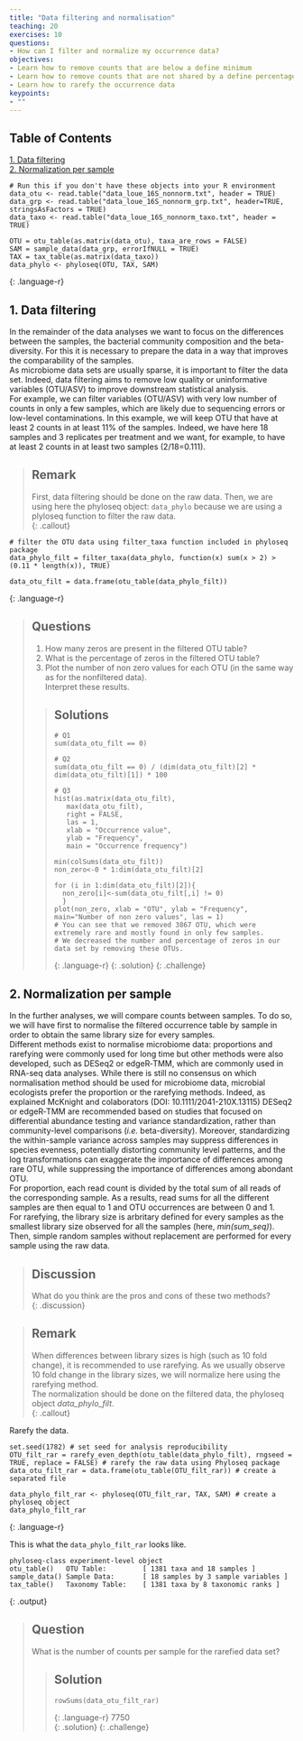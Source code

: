 ```yaml
---
title: "Data filtering and normalisation"
teaching: 20
exercises: 10
questions:
- How can I filter and normalize my occurrence data?  
objectives:
- Learn how to remove counts that are below a define minimum  
- Learn how to remove counts that are not shared by a define percentage of the samples  
- Learn how to rarefy the occurrence data  
keypoints:
- ""
---
```

  
## Table of Contents  
[1. Data filtering](#1-data-filtering)  
[2. Normalization per sample](#2-normalization-per-sample)
  
~~~
# Run this if you don't have these objects into your R environment
data_otu <- read.table("data_loue_16S_nonnorm.txt", header = TRUE)
data_grp <- read.table("data_loue_16S_nonnorm_grp.txt", header=TRUE, stringsAsFactors = TRUE)
data_taxo <- read.table("data_loue_16S_nonnorm_taxo.txt", header = TRUE)

OTU = otu_table(as.matrix(data_otu), taxa_are_rows = FALSE)              
SAM = sample_data(data_grp, errorIfNULL = TRUE)                
TAX = tax_table(as.matrix(data_taxo)) 
data_phylo <- phyloseq(OTU, TAX, SAM) 
~~~
{: .language-r}


  
## 1. Data filtering  
  
In the remainder of the data analyses we want to focus on the differences between the samples, the bacterial community composition and the beta-diversity. For this it is necessary to prepare the data in a way that improves the comparability of the samples.  
As microbiome data sets are usually sparse, it is important to filter the data set. Indeed, data filtering aims to remove low quality or uninformative variables (OTU/ASV) to improve downstream statistical analysis.  
For example, we can filter variables (OTU/ASV) with very low number of counts in only a few samples, which are likely due to sequencing errors or low-level contaminations. In this example, we will keep OTU that have at least 2 counts in at least 11% of the samples. Indeed, we have here 18 samples and 3 replicates per treatment and we want, for example, to have at least 2 counts in at least two samples (2/18=0.111).  
  
> ## Remark
>  First, data filtering should be done on the raw data. Then, we are using here the phyloseq object: `data_phylo` because we are using a plyloseq function to filter 
the raw data.  
{: .callout}
  
~~~
# filter the OTU data using filter_taxa function included in phyloseq package
data_phylo_filt = filter_taxa(data_phylo, function(x) sum(x > 2) > (0.11 * length(x)), TRUE) 

data_otu_filt = data.frame(otu_table(data_phylo_filt)) 
~~~
{: .language-r}   
  
> ## Questions
> 1. How many zeros are present in the filtered OTU table?  
> 2. What is the percentage of zeros in the filtered OTU table?  
> 3. Plot the number of non zero values for each OTU (in the same way as for the nonfiltered data).  
> Interpret these results.  
>
> > ## Solutions
> > ~~~
> > # Q1
> > sum(data_otu_filt == 0)
> > 
> > # Q2
> > sum(data_otu_filt == 0) / (dim(data_otu_filt)[2] * dim(data_otu_filt)[1]) * 100 
> > 
> > # Q3
> > hist(as.matrix(data_otu_filt),   
> >    max(data_otu_filt),   
> >    right = FALSE,   
> >    las = 1,   
> >    xlab = "Occurrence value",   
> >    ylab = "Frequency",   
> >    main = "Occurrence frequency")  
> > 
> > min(colSums(data_otu_filt))
> > non_zero<-0 * 1:dim(data_otu_filt)[2]
> > 
> > for (i in 1:dim(data_otu_filt)[2]){
> >   non_zero[i]<-sum(data_otu_filt[,i] != 0)
> >   }
> > plot(non_zero, xlab = "OTU", ylab = "Frequency", main="Number of non zero values", las = 1)
> > # You can see that we removed 3867 OTU, which were extremely rare and mostly found in only few samples.  
> > # We decreased the number and percentage of zeros in our data set by removing these OTUs.  
> > ~~~
> >{: .language-r}
> {: .solution}
{: .challenge}  


## 2. Normalization per sample  
  
In the further analyses, we will compare counts between samples. To do so, we will have first to normalise the filtered occurrence table by sample in order to obtain the same library size for every samples.  
Different methods exist to normalise microbiome data: proportions and rarefying were commonly used for long time but other methods were also developed, such as DESeq2 or edgeR‐TMM, which are commonly used in RNA-seq data analyses. While there is still no consensus on which normalisation method should be used for microbiome data, microbial ecologists prefer the proportion or the rarefying methods. Indeed, as explained McKnight and colaborators (DOI: 10.1111/2041-210X.13115) DESeq2 or edgeR‐TMM are recommended based on studies that focused on differential abundance testing and variance standardization, rather than community-level comparisons (*i.e.* beta-diversity). Moreover, standardizing the within-sample variance across samples may suppress differences in species evenness, potentially distorting community level patterns, and the log transformations can exaggerate the importance of differences among rare OTU, while suppressing the importance of differences among abondant OTU.  
For proportion, each read count is divided by the total sum of all reads of the corresponding sample. As a results, read sums for all the different samples are then equal to 1 and OTU occurrences are between 0 and 1.  
For rarefying, the library size is arbritary defined for every samples as the smallest library size observed for all the samples (here, *min(sum_seq)*). Then, simple random samples without replacement are performed for every sample using the raw data.  
  
> ## Discussion
> What do you think are the pros and cons of these two methods?  
{: .discussion} 
  
> ## Remark 
> When differences between library sizes is high (such as 10 fold change), it is recommended to use rarefying. As we usually observe 10 fold change in the library sizes, we will normalize here using the rarefying method.    
> The normalization should be done on the filtered data, the phyloseq object *data_phylo_filt*.  
 {: .callout}
  
Rarefy the data. 
~~~
set.seed(1782) # set seed for analysis reproducibility
OTU_filt_rar = rarefy_even_depth(otu_table(data_phylo_filt), rngseed = TRUE, replace = FALSE) # rarefy the raw data using Phyloseq package
data_otu_filt_rar = data.frame(otu_table(OTU_filt_rar)) # create a separated file

data_phylo_filt_rar <- phyloseq(OTU_filt_rar, TAX, SAM) # create a phyloseq object
data_phylo_filt_rar
~~~
{: .language-r}

This is what the `data_phylo_filt_rar` looks like.
~~~
phyloseq-class experiment-level object
otu_table()   OTU Table:         [ 1381 taxa and 18 samples ]
sample_data() Sample Data:       [ 18 samples by 3 sample variables ]
tax_table()   Taxonomy Table:    [ 1381 taxa by 8 taxonomic ranks ]
~~~
{: .output}


> ## Question
> What is the number of counts per sample for the rarefied data set?  
> > ## Solution
> > ~~~
> > rowSums(data_otu_filt_rar)
> > ~~~
> > {: .language-r}
> > 7750  
> {: .solution}
{: .challenge}  
  
